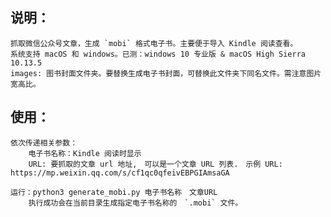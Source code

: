 ## 说明：
    抓取微信公众号文章，生成 `mobi` 格式电子书。主要便于导入 Kindle 阅读查看。
    系统支持 macOS 和 windows。已测：windows 10 专业版 & macOS High Sierra 10.13.5
    images: 图书封面文件夹。要替换生成电子书封面，可替换此文件夹下同名文件。需注意图片宽高比。
## 使用：
    依次传递相关参数：
        电子书名称：Kindle 阅读时显示
        URL: 要抓取的文章 url 地址,　可以是一个文章 URL 列表.　示例 URL: https://mp.weixin.qq.com/s/cf1qc0qfeivEBPGIAmsaGA
    
    运行：python3 generate_mobi.py 电子书名称　文章URL
        执行成功会在当前目录生成指定电子书名称的　`.mobi` 文件。